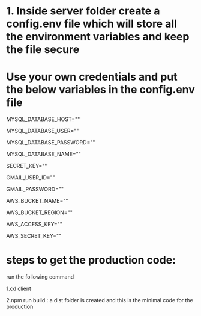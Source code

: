 # 1. Inside server folder create a config.env file which will store all the environment variables and keep the file secure

# Use your own credentials and put the below variables in the config.env file

MYSQL_DATABASE_HOST=""

MYSQL_DATABASE_USER=""

MYSQL_DATABASE_PASSWORD=""

MYSQL_DATABASE_NAME=""

SECRET_KEY=""

GMAIL_USER_ID=""

GMAIL_PASSWORD=""

AWS_BUCKET_NAME=""

AWS_BUCKET_REGION=""

AWS_ACCESS_KEY=""

AWS_SECRET_KEY=""


# steps to get the production code:
run the following command

1.cd client

2.npm run build  : a dist folder is created and this is the minimal code for the production


